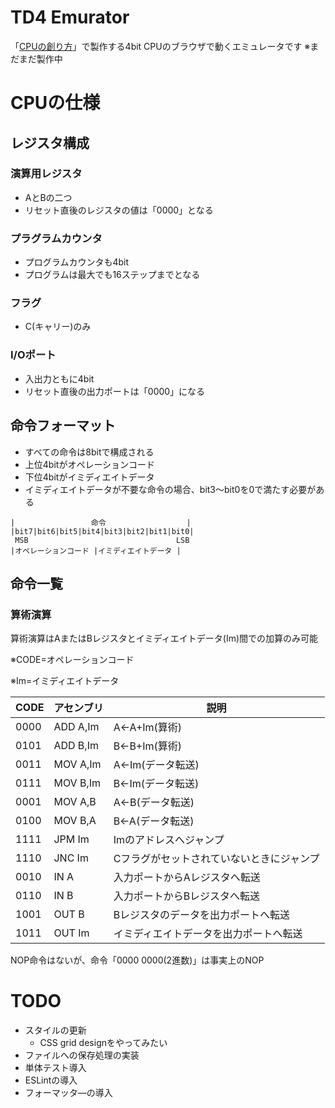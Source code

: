 # TD4 Emurator

「[CPUの創り方](https://www.amazon.co.jp/dp/4839909865)」で製作する4bit CPUのブラウザで動くエミュレータです
※まだまだ製作中

# CPUの仕様
## レジスタ構成
### 演算用レジスタ
- AとBの二つ
- リセット直後のレジスタの値は「0000」となる

### プラグラムカウンタ
- プログラムカウンタも4bit
- プログラムは最大でも16ステップまでとなる

### フラグ
- C(キャリー)のみ

### I/Oポート
- 入出力ともに4bit
- リセット直後の出力ポートは「0000」になる

## 命令フォーマット
- すべての命令は8bitで構成される
- 上位4bitがオペレーションコード
- 下位4bitがイミディエイトデータ
- イミディエイトデータが不要な命令の場合、bit3～bit0を0で満たす必要がある

```
|                 命令                  |
|bit7|bit6|bit5|bit4|bit3|bit2|bit1|bit0|
 MSB                                 LSB
|オペレーションコード |イミディエイトデータ |
```

## 命令一覧
### 算術演算
算術演算はAまたはBレジスタとイミディエイトデータ(Im)間での加算のみ可能

※CODE=オペレーションコード

※Im=イミディエイトデータ

|CODE|アセンブリ|説明|
|----|----------|----------------------------------------|
|0000|ADD A,Im|A<-A+Im(算術)|
|0101|ADD B,Im|B<-B+Im(算術)|
|0011|MOV A,Im|A<-Im(データ転送)|
|0111|MOV B,Im|B<-Im(データ転送)|
|0001|MOV A,B|A<-B(データ転送)|
|0100|MOV B,A|B<-A(データ転送)|
|1111|JPM Im|Imのアドレスへジャンプ|
|1110|JNC Im|Cフラグがセットされていないときにジャンプ|
|0010|IN  A|入力ポートからAレジスタへ転送|
|0110|IN  B|入力ポートからBレジスタへ転送|
|1001|OUT B|Bレジスタのデータを出力ポートへ転送|
|1011|OUT Im|イミディエイトデータを出力ポートへ転送|

NOP命令はないが、命令「0000 0000(2進数)」は事実上のNOP

# TODO
- スタイルの更新
  - CSS grid designをやってみたい
- ファイルへの保存処理の実装
- 単体テスト導入
- ESLintの導入
- フォーマッタ―の導入